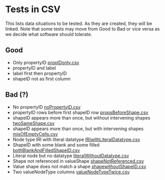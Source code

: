 # Tests in CSV

This lists data situations to be tested. As they are created, they will be linked. Note that some tests may move from Good to Bad or vice versa as we decide what software should tolerate.

## Good
* Only propertyID [propIDonly.csv](propIDonly.csv)
* propertyID and label
* label first then propertyID
* shapeID not as first column

## Bad (?)
* No propertyID [noPropertyID.csv](noPropertyID.csv)
* propertyID rows before first shapeID row [propsBeforeShape.csv](propsBeforeShape.csv)
* shapeID appears more than once, but without intervening shapes [twoSameShape.csv](twoSameShape.csv)
* shapeID appears more than once, but with intervening shapes [mixOfEmptyCells.csv](mixOfEmptyCells.csv)
* Node type IRI with literal datatype [IRIwithLiteralDatatype.csv](IRIwithLiteralDatatype.csv)
* ShapeID with some blank and some filled [bothBlankAndFilledShapeID.csv](bothBlankAndFilledShapeID.csv)
* Literal node but no datatype [literalWithoutDatatype.csv](literalWithoutDatatype.csv)
* Shape not referenced in valueShape [shapeNotReferenced.csv](shapeNotReferenced.csv)
* Value shape does not match a shape [shapewithoutShapeID.csv](shapewithoutShapeID.csv)
* Two valueNodeType columns [valueNodeTypeTwice.csv](valueNodeTypeTwice.csv)

